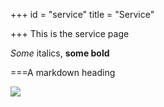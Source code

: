 +++
id = "service"
title = "Service"

+++
This is the service page

_Some_ italics, **some bold** 

===A markdown heading

![](/uploads/Udemy.svg)